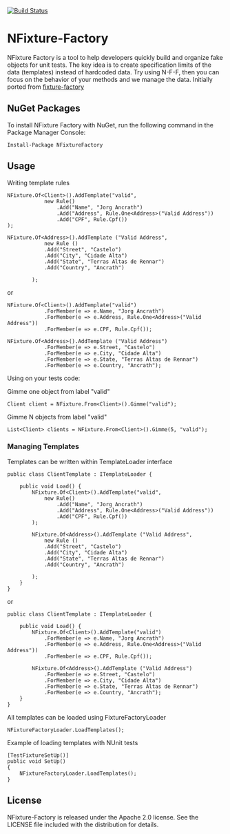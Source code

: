 
[![Build Status](https://travis-ci.org/six2six/fixture-factory.png?branch=master)](https://travis-ci.org/zamabraga/NFixture-Factory)
# NFixture-Factory

NFixture Factory  is a tool to help developers quickly build and organize fake objects for unit tests. The key idea is to create specification limits of the data (templates) instead of hardcoded data. Try using N-F-F, then you can focus on the behavior of your methods and we manage the data.
Initially ported from [fixture-factory](https://github.com/six2six/fixture-factory)  

## NuGet Packages

To install NFixture Factory with NuGet, run the following command in the Package Manager Console: 

	Install-Package NFixtureFactory

## Usage

Writing template rules

	NFixture.Of<Client>().AddTemplate("valid", 
				new Rule()
					.Add("Name", "Jorg Ancrath")
					.Add("Address", Rule.One<Address>("Valid Address"))					
				    .Add("CPF", Rule.Cpf())
	);

	NFixture.Of<Address>().AddTemplate ("Valid Address", 
				new Rule ()
				.Add("Street", "Castelo")
				.Add("City", "Cidade Alta")
				.Add("State", "Terras Altas de Rennar")
				.Add("Country", "Ancrath")
				
			);

or

	NFixture.Of<Client>().AddTemplate("valid") 
				.ForMember(e => e.Name, "Jorg Ancrath")
				.ForMember(e => e.Address, Rule.One<Address>("Valid Address"))					
				.ForMember(e => e.CPF, Rule.Cpf());

	NFixture.Of<Address>().AddTemplate ("Valid Address")
				.ForMember(e => e.Street, "Castelo")
				.ForMember(e => e.City, "Cidade Alta")
				.ForMember(e => e.State, "Terras Altas de Rennar")
				.ForMember(e => e.Country, "Ancrath");	

Using on your tests code:

Gimme one object from label "valid"

	Client client = NFixture.From<Client>().Gimme("valid");

Gimme N objects from label "valid"

	List<Client> clients = NFixture.From<Client>().Gimme(5, "valid");


### Managing Templates

Templates can be written within TemplateLoader interface

	public class ClientTemplate : ITemplateLoader {
	   
	    public void Load() {
	        NFixture.Of<Client>().AddTemplate("valid", 
				new Rule()
					.Add("Name", "Jorg Ancrath")
					.Add("Address", Rule.One<Address>("Valid Address"))					
				    .Add("CPF", Rule.Cpf())
			);

			NFixture.Of<Address>().AddTemplate ("Valid Address", 
				new Rule ()
				.Add("Street", "Castelo")
				.Add("City", "Cidade Alta")
				.Add("State", "Terras Altas de Rennar")
				.Add("Country", "Ancrath")
				
			);
	    }
	}

or

	public class ClientTemplate : ITemplateLoader {
	   
	    public void Load() {
	        NFixture.Of<Client>().AddTemplate("valid") 
				.ForMember(e => e.Name, "Jorg Ancrath")
				.ForMember(e => e.Address, Rule.One<Address>("Valid Address"))					
				.ForMember(e => e.CPF, Rule.Cpf());

			NFixture.Of<Address>().AddTemplate ("Valid Address")
				.ForMember(e => e.Street, "Castelo")
				.ForMember(e => e.City, "Cidade Alta")
				.ForMember(e => e.State, "Terras Altas de Rennar")
				.ForMember(e => e.Country, "Ancrath");	
	    }
	}

All templates can be loaded using FixtureFactoryLoader

	NFixtureFactoryLoader.LoadTemplates();


Example of loading templates with NUnit tests

	[TestFixtureSetUp()]
	public void SetUp()
	{
		NFixtureFactoryLoader.LoadTemplates();
	}

## License

NFixture-Factory is released under the Apache 2.0 license. See the LICENSE file included with the distribution for details.

